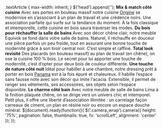 ##
.textArticle {
max-width: inherit;
}
$('head').append('<link rel="stylesheet" href="https://www.lapeyre.fr/img/contrib/freehtml/js/diaporama/css/camera.css" type="text/css" />');
**Mix & match côté cuisine**
Avec ses portes en bouleau massif notre cuisine [Origine](https://www.lapeyre.fr/cuisine-origine-FPC200536?xtmc=origine) se modernise en s’associant à un plan de travail et une crédence noirs. Une association parfaite qui surfe sur la tendance du moment. À la fois classique et intemporelle, cette cuisine en bois saura traverser les modes.
**Du bois pour réchauffer la salle de bains**
Avec son décor chêne clair, notre meuble Equivok se fond dans votre salle de bains. Naturel, il réchauffe en douceur une pièce parfois un peu froide, tout en assurant une bonne touche de modernité grâce à son tiroir central noir. C’est simple et raffiné.
**Total look revisité**
Des placards (en bouleau massif) au plan de travail (en chêne), on ose la cuisine 100 % bois. Le secret pour lui apporter une touche de modernité, c’est d’opter pour deux bois de couleur différente.
**Une touche de nature côté nuit**
Idéal pour habiller à une chambre, notre dressing prêt à porter en bois [Panama](https://www.lapeyre.fr/amenagement-panama-FPC644435) est à la fois épuré et chaleureux. Il habille l’espace sans fausse note avec son décor qui imite l'acacia. Extensible, il permet de ranger ses vêtements, ses accessoires, ses objets selon l’espace disponible.
**Le charme côté bain**
Avec notre meuble de salle de bains Lima à la finition plaquée chêne, on se dirige vers un univers chic et intemporel. Petit plus, il offre une liberté d’association illimitée : un carrelage façon carreaux de ciment, un plan en résine noir ou encore un espace douche minéral.
$(document).ready(function(){
$('.camera_wrap').camera({
height: '75%',
pagination: false,
thumbnails: true,
fx: 'scrollLeft',
alignment: 'center'
});
});